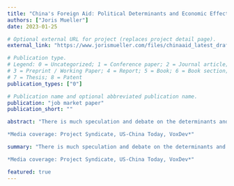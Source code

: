```yaml
---
title: "China's Foreign Aid: Political Determinants and Economic Effects [pdf](https://www.jorismueller.com/files/chinaaid_latest_draft.pdf/)"
authors: ["Joris Mueller"]
date: 2023-01-25

# Optional external URL for project (replaces project detail page).
external_link: "https://www.jorismueller.com/files/chinaaid_latest_draft.pdf"

# Publication type.
# Legend: 0 = Uncategorized; 1 = Conference paper; 2 = Journal article;
# 3 = Preprint / Working Paper; 4 = Report; 5 = Book; 6 = Book section;
# 7 = Thesis; 8 = Patent
publication_types: ["0"]

# Publication name and optional abbreviated publication name.
publication: "job market paper"
publication_short: ""

abstract: "There is much speculation and debate on the determinants and effects of China's foreign aid. China has recently become the largest provider of official finance to developing countries. Using a novel dataset, I document that when there is labor unrest in a Chinese prefecture, contracts for infrastructure aid projects are allocated to state-owned firms in the prefecture, and employment by these firms increases. Connections between these firms and other countries mean that China's response to domestic unrest affects the allocation of Chinese aid projects to recipient countries. I exploit this variation to develop a novel instrument for identifying the causal effects of Chinese aid on recipients. I find large positive short-term but small long-term effects on economic outcomes. <br/>

*Media coverage: Project Syndicate, US-China Today, VoxDev*"

summary: "There is much speculation and debate on the determinants and effects of China's foreign aid. China has recently become the largest provider of official finance to developing countries. Using a novel dataset, I document that when there is labor unrest in a Chinese prefecture, contracts for infrastructure aid projects are allocated to state-owned firms in the prefecture, and employment by these firms increases. Connections between these firms and other countries mean that China's response to domestic unrest affects the allocation of Chinese aid projects to recipient countries. I exploit this variation to develop a novel instrument for identifying the causal effects of Chinese aid on recipients. I find large positive short-term but small long-term effects on economic outcomes. <br/>

*Media coverage: Project Syndicate, US-China Today, VoxDev*"

featured: true
---
```


